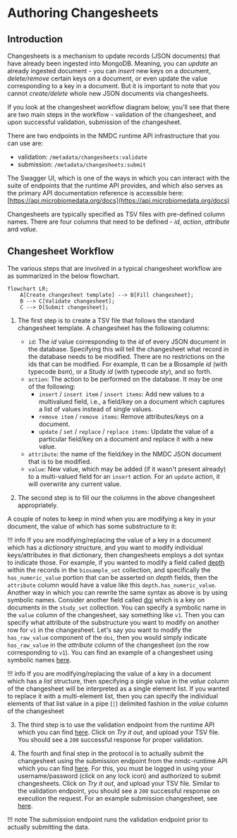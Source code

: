 # Authoring Changesheets

## Introduction

Changesheets is a mechanism to update records (JSON documents) that have already been ingested into MongoDB. Meaning, you can *update* an already ingested document - you can *insert* new keys on a document, *delete/remove* certain keys on a document, or even update the value corresponding to a key in a document. But it is important to note that you cannot *create/delete* whole new JSON documents via changesheets.

If you look at the changesheet workflow diagram below, you'll see that there are two main steps in the workflow - validation of the changesheet, and upon successful validation, submission of the changesheet.

There are two endpoints in the NMDC runtime API infrastructure that you can use are:

* validation: `/metadata/changesheets:validate`
* submission: `/metadata/changesheets:submit`

The Swagger UI, which is one of the ways in which you can interact with the suite of endpoints that the runtime API provides, and which also serves as the primary API documentation reference is accessible here: [https://api.microbiomedata.org/docs](https://api.microbiomedata.org/docs)

Changesheets are typically specified as TSV files with pre-defined column names. There are four columns that need to be defined - *id*, *action*, *attribute* and *value*.

## Changesheet Workflow

The various steps that are involved in a typical changesheet workflow are as summarized in the below flowchart.

```mermaid
flowchart LR;
    A[Create changesheet template] --> B[Fill changesheet];
    B --> C[Validate changesheet];
    C --> D[Submit changesheet];
```

1. The first step is to create a TSV file that follows the standard changesheet template. A changesheet has the following columns:

    * `id`: The *id* value corresponding to the *id* of every JSON document in the database. Specifying this will tell the changesheet what record in the database needs to be modified. There are no restrictions on the ids that can be modified. For example, tt can be a Biosample *id* (with typecode *bsm*), or a Study *id* (with typecode *sty*), and so forth.
    * `action`: The action to be performed on the database. It may be one of the following: 
        * `insert` / `insert item` / `insert items`: Add new values to a multivalued field, i.e., a field/key on a document which captures a list of values instead of single values.
        * `remove item` / `remove items`: Remove attributes/keys on a document.
        * `update` / `set` / `replace` / `replace items`: Update the value of a particular field/key on a document and replace it with a new value.
    * `attribute`: the name of the field/key in the NMDC JSON document that is to be modified.
    * `value`: New value, which may be added (if it wasn't present already) to a multi-valued field for an `insert` action. For an `update` action, it will overwrite any current value.

2. The second step is to fill our the columns in the above changesheet appropriately.

A couple of notes to keep in mind when you are modifying a key in your document, the value of which has some substructure to it:

!!! info
    If you are modifying/replacing the value of a key in a document which has a *dictionary* structure, and you want to modify individual keys/attributes in that dictionary, then changesheets employs a dot syntax to indicate those. For example, if you wanted to modify a field called [depth](https://microbiomedata.github.io/nmdc-schema/depth/) within the records in the `biosample_set` collection, and specifically the `has_numeric_value` portion that can be asserted on *depth* fields, then the `attribute` column would have a value like this `depth.has_numeric_value`. Another way in which you can rewrite the same syntax as above is by using symbolic names. Consider another field called [doi](https://microbiomedata.github.io/nmdc-schema/doi/) which is a key on documents in the `study_set` collection. You can specify a symbolic name in the `value` column of the changesheet, say something like `v1`. Then you can specify what attribute of the substructure you want to modify on another row for `v1` in the changesheet. Let's say you want to modify the `has_raw_value` component of the `doi`, then you would simply indicate `has_raw_value` in the *attribute* column of the changesheet (on the row corresponding to `v1`). You can find an example of a changesheet using symbolic names [here](https://github.com/microbiomedata/nmdc-runtime/blob/main/metadata-translation/notebooks/data/changesheet-without-separator3.tsv).

!!! info
    If you are modifying/replacing the value of a key in a document which has a *list* structure, then specifying a single value in the *value* column of the changesheet will be interpreted as a single element list. If you wanted to replace it with a multi-element list, then you can specify the individual elements of that list value in a pipe (`|`) delimited fashion in the *value* column of the changesheet


3. The third step is to use the validation endpoint from the runtime API which you can find [here](https://api.dev.microbiomedata.org/docs#/metadata/validate_changesheet_metadata_changesheets_validate_post). Click on *Try it out*, and upload your TSV file. You should see a `200` successful response for proper validation.

4. The fourth and final step in the protocol is to actually submit the changesheet using the submission endpoint from the nmdc-runtime API which you can find [here](https://api.dev.microbiomedata.org/docs#/metadata/submit_changesheet_metadata_changesheets_submit_post). For this, you must be logged in using your username/password (click on any lock icon) and authorized to submit changesheets. Click on *Try it out*, and upload your TSV file. Similar to the validation endpoint, you should see a `200` successful response on execution the request. For an example submission changesheet, see [here](https://github.com/microbiomedata/nmdc-runtime/blob/main/metadata-translation/notebooks/data/changesheet-without-separator3.tsv).

!!! note
    The submission endpoint runs the validation endpoint prior to actually submitting the data.
